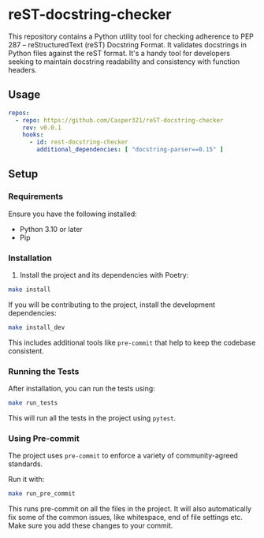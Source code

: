 # reST-docstring-checker

This repository contains a Python utility tool for checking adherence
 to PEP 287 – reStructuredText (reST) Docstring Format.
It validates docstrings in Python files against the reST format.
It's a handy tool for developers seeking to maintain docstring
 readability and consistency with function headers.

## Usage

```yaml
repos:
  - repo: https://github.com/Casper321/reST-docstring-checker
    rev: v0.0.1
    hooks:
      - id: rest-docstring-checker
        additional_dependencies: [ "docstring-parser==0.15" ]
```

## Setup

### Requirements

Ensure you have the following installed:

- Python 3.10 or later
- Pip

### Installation

1. Install the project and its dependencies with Poetry:

```bash
make install
```

If you will be contributing to the project, install the development dependencies:

```bash
make install_dev
```

This includes additional tools like `pre-commit` that help to keep the codebase consistent.

### Running the Tests

After installation, you can run the tests using:

```bash
make run_tests
```

This will run all the tests in the project using `pytest`.

### Using Pre-commit

The project uses `pre-commit` to enforce a variety of community-agreed standards.

Run it with:

```bash
make run_pre_commit
```

This runs pre-commit on all the files in the project. It will also automatically
fix some of the common issues, like whitespace, end of file settings etc.
Make sure you add these changes to your commit.
